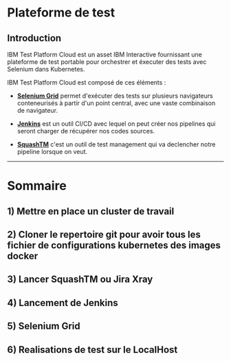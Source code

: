 # Plateforme de test



## Introduction
IBM Test Platform Cloud est un asset IBM Interactive fournissant une plateforme de test portable pour orchestrer et éxecuter des tests avec Selenium dans Kubernetes.

IBM Test Platform Cloud est composé de ces éléments :

-   **[Selenium Grid](https://www.selenium.dev/documentation/en/grid/)** permet d'exécuter des tests sur plusieurs navigateurs conteneurisés à partir d'un point central, avec une vaste combinaison de navigateur.

-   **[Jenkins](https://www.jenkins.io)** est un outil CI/CD avec lequel on peut créer nos pipelines qui seront charger de récupérer nos codes sources.

- **[SquashTM](https://www.squashtest.com/product-squash-tm)** c'est un outil de test management qui va declencher notre pipeline lorsque on veut.
 

---
# Sommaire

## 1) Mettre en place un cluster de travail
## 2) Cloner le repertoire git pour avoir tous les fichier de configurations kubernetes des images docker 
## 3) Lancer SquashTM ou Jira Xray
## 4) Lancement de Jenkins
## 5) Selenium Grid
## 6) Realisations de test sur le LocalHost

